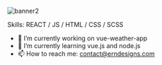 ![banner2](https://user-images.githubusercontent.com/63167644/185745657-7c1ca852-89dd-4e8d-b8d2-bf0c07f1f507.png)

Skills:  REACT / JS / HTML / CSS / SCSS

- 🔭 I’m currently working on vue-weather-app 
- 🌱 I’m currently learning vue.js and node.js 
- 📫 How to reach me: contact@erndesigns.com 

